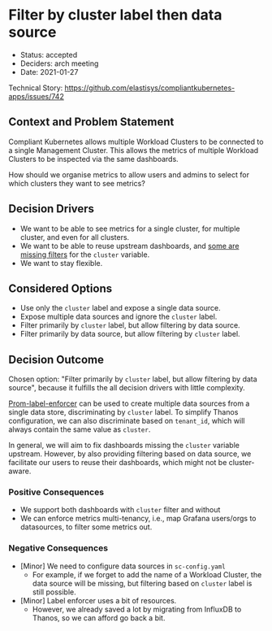 # Filter by cluster label then data source

* Status: accepted
* Deciders: arch meeting
* Date: 2021-01-27

Technical Story: https://github.com/elastisys/compliantkubernetes-apps/issues/742

## Context and Problem Statement

Compliant Kubernetes allows multiple Workload Clusters to be connected to a single Management Cluster.
This allows the metrics of multiple Workload Clusters to be inspected via the same dashboards.

How should we organise metrics to allow users and admins to select for which clusters they want to see metrics?

## Decision Drivers

* We want to be able to see metrics for a single cluster, for multiple cluster, and even for all clusters.
* We want to be able to reuse upstream dashboards, and [some are missing filters](https://github.com/prometheus-community/helm-charts/blob/main/charts/kube-prometheus-stack/templates/grafana/dashboards-1.14/alertmanager-overview.yaml) for the `cluster` variable.
* We want to stay flexible.

## Considered Options

* Use only the `cluster` label and expose a single data source.
* Expose multiple data sources and ignore the `cluster` label.
* Filter primarily by `cluster` label, but allow filtering by data source.
* Filter primarily by data source, but allow filtering by `cluster` label.

## Decision Outcome

Chosen option:
"Filter primarily by `cluster` label, but allow filtering by data source",
because it fulfills the all decision drivers with little complexity.

[Prom-label-enforcer](https://github.com/prometheus-community/prom-label-proxy) can be used to create multiple data sources from a single data store, discriminating by `cluster` label. To simplify Thanos configuration, we can also discriminate based on `tenant_id`, which will always contain the same value as `cluster`.

In general, we will aim to fix dashboards missing the `cluster` variable upstream. However, by also providing filtering based on data source, we facilitate our users to reuse their dashboards, which might not be cluster-aware.

### Positive Consequences

* We support both dashboards with `cluster` filter and without
* We can enforce metrics multi-tenancy, i.e., map Grafana users/orgs to datasources, to filter some metrics out.

### Negative Consequences

* [Minor] We need to configure data sources in `sc-config.yaml`
  * For example, if we forget to add the name of a Workload Cluster, the data source will be missing, but filtering based on `cluster` label is still possible.
* [Minor] Label enforcer uses a bit of resources.
  * However, we already saved a lot by migrating from InfluxDB to Thanos, so we can afford go back a bit.
